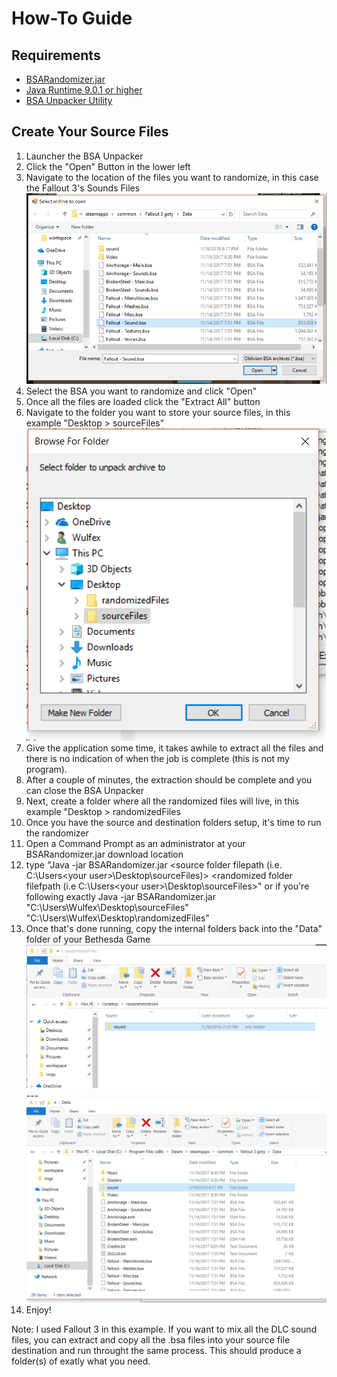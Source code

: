 # How-To Guide

## Requirements
  + [BSARandomizer.jar](https://github.com/Wulfex/BSARandomizer/releases)
  + [Java Runtime 9.0.1 or higher](http://www.oracle.com/technetwork/java/javase/downloads/jre9-downloads-3848532.html)
  + [BSA Unpacker Utility](https://www.nexusmods.com/skyrim/mods/4804?tab=files)
  
## Create Your Source Files
  1. Launcher the BSA Unpacker
  1. Click the "Open" Button in the lower left
  1. Navigate to the location of the files you want to randomize, in this case the Fallout 3's Sounds Files
    ![Fallout 3 BSA's](imgs/bsaUnpacker1.png)
  1. Select the BSA you want to randomize and click "Open" 
  1. Once all the files are loaded click the "Extract All" button
  1. Navigate to the folder you want to store your source files, in this example "Desktop > sourceFiles"
    ![Source Files Location](imgs/bsaUnpacker2.png)
  1. Give the application some time, it takes awhile to extract all the files and there is no indication of when the job is complete (this is not my program).
  1. After a couple of minutes, the extraction should be complete and you can close the BSA Unpacker
  1. Next, create a folder where all the randomized files will live, in this example "Desktop > randomizedFiles
  1. Once you have the source and destination folders setup, it's time to run the randomizer
  1. Open a Command Prompt as an administrator at your BSARandomizer.jar download location
  1. type "Java -jar BSARandomizer.jar <source folder filepath (i.e. C:\Users\<your user>\Desktop\sourceFiles)> <randomized folder filefpath (i.e C:\Users\<your user>\Desktop\sourceFiles>"
    or if you're following exactly Java -jar BSARandomizer.jar "C:\Users\Wulfex\Desktop\sourceFiles" "C:\Users\Wulfex\Desktop\randomizedFiles"
  1. Once that's done running, copy the internal folders back into the "Data" folder of your Bethesda Game
    ![Randomized Folder](imgs/randomizedFolder.PNG)
    ---
    ![Copied to Data Folder](imgs/copiedSoundFolder.PNG)
  1. Enjoy!
  
  Note: I used Fallout 3 in this example. If you want to mix all the DLC sound files, you can extract and copy all the .bsa files into your source file destination and run throught the same process. This should produce a folder(s) of exatly what you need.
  
